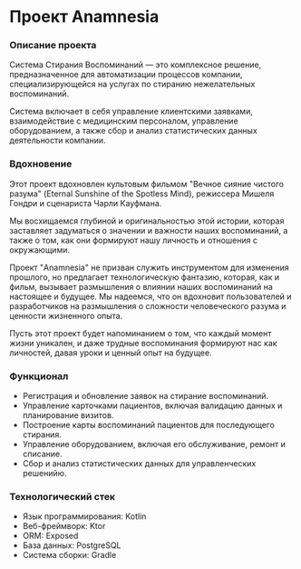 # Проект Anamnesia



### Описание проекта

Система Стирания Воспоминаний — это комплексное решение, предназначенное для автоматизации процессов компании, специализирующейся на услугах по стиранию нежелательных воспоминаний. 

Система включает в себя управление клиентскими заявками, взаимодействие с медицинским персоналом, управление оборудованием, а также сбор и анализ статистических данных деятельности компании. 



### Вдохновение

Этот проект вдохновлен культовым фильмом "Вечное сияние чистого разума" (Eternal Sunshine of the Spotless Mind), режиссера Мишеля Гондри и сценариста Чарли Кауфмана. 

Мы восхищаемся глубиной и оригинальностью этой истории, которая заставляет задуматься о значении и важности наших воспоминаний, а также о том, как они формируют нашу личность и отношения с окружающими.

Проект "Anamnesia" не призван служить инструментом для изменения прошлого, но предлагает технологическую фантазию, которая, как и фильм, вызывает размышления о влиянии наших воспоминаний на настоящее и будущее. Мы надеемся, что он вдохновит пользователей и разработчиков на размышления о сложности человеческого разума и ценности жизненного опыта.

Пусть этот проект будет напоминанием о том, что каждый момент жизни уникален, и даже трудные воспоминания формируют нас как личностей, давая уроки и ценный опыт на будущее.



### Функционал

- Регистрация и обновление заявок на стирание воспоминаний.
- Управление карточками пациентов, включая валидацию данных и планирование визитов.
- Построение карты воспоминаний пациентов для последующего стирания.
- Управление оборудованием, включая его обслуживание, ремонт и списание.
- Сбор и анализ статистических данных для управленческих решенийю.



### Технологический стек

- Язык программирования: Kotlin
- Веб-фреймворк: Ktor
- ORM: Exposed
- База данных: PostgreSQL
- Система сборки: Gradle